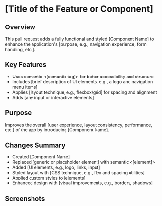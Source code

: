 # [Title of the Feature or Component]
## Overview
This pull request adds a fully functional and styled [Component Name] to enhance the application's [purpose, e.g., navigation experience, form handling, etc.].

## Key Features
- Uses semantic <[semantic tag]> for better accessibility and structure
- Includes [brief description of UI elements, e.g., a logo and navigation menu items]
- Applies [layout technique, e.g., flexbox/grid] for spacing and alignment
- Adds [any input or interactive elements]

## Purpose
Improves the overall [user experience, layout consistency, performance, etc.] of the app by introducing [Component Name].

## Changes Summary
- Created [Component Name]
- Replaced [generic or placeholder element] with semantic <[element]>
- Added [UI elements, e.g., logo, links, input]
- Styled layout with [CSS technique, e.g., flex and spacing utilities]
- Applied custom styles to [elements]
- Enhanced design with [visual improvements, e.g., borders, shadows]

## Screenshots

